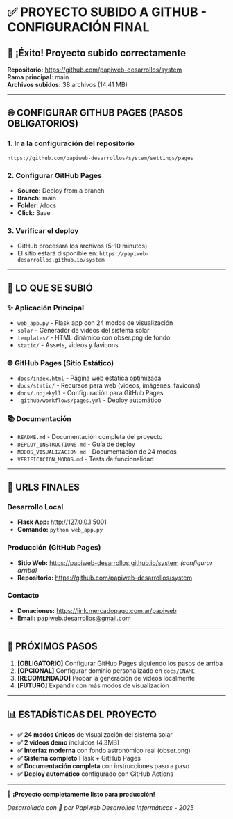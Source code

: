 # ✅ PROYECTO SUBIDO A GITHUB - CONFIGURACIÓN FINAL

## 🎉 ¡Éxito! Proyecto subido correctamente

**Repositorio:** https://github.com/papiweb-desarrollos/system  
**Rama principal:** main  
**Archivos subidos:** 38 archivos (14.41 MB)

---

## 🌐 CONFIGURAR GITHUB PAGES (PASOS OBLIGATORIOS)

### 1. Ir a la configuración del repositorio
```
https://github.com/papiweb-desarrollos/system/settings/pages
```

### 2. Configurar GitHub Pages
- **Source:** Deploy from a branch
- **Branch:** main  
- **Folder:** /docs
- **Click:** Save

### 3. Verificar el deploy
- GitHub procesará los archivos (5-10 minutos)
- El sitio estará disponible en: `https://papiweb-desarrollos.github.io/system`

---

## 📂 LO QUE SE SUBIÓ

### ✨ Aplicación Principal
- `web_app.py` - Flask app con 24 modos de visualización
- `solar` - Generador de videos del sistema solar
- `templates/` - HTML dinámico con obser.png de fondo
- `static/` - Assets, videos y favicons

### 🌐 GitHub Pages (Sitio Estático)
- `docs/index.html` - Página web estática optimizada
- `docs/static/` - Recursos para web (videos, imágenes, favicons)
- `docs/.nojekyll` - Configuración para GitHub Pages
- `.github/workflows/pages.yml` - Deploy automático

### 📚 Documentación
- `README.md` - Documentación completa del proyecto
- `DEPLOY_INSTRUCTIONS.md` - Guía de deploy
- `MODOS_VISUALIZACION.md` - Documentación de 24 modos
- `VERIFICACION_MODOS.md` - Tests de funcionalidad

---

## 🚀 URLS FINALES

### Desarrollo Local
- **Flask App:** http://127.0.0.1:5001
- **Comando:** `python web_app.py`

### Producción (GitHub Pages)
- **Sitio Web:** https://papiweb-desarrollos.github.io/system *(configurar arriba)*
- **Repositorio:** https://github.com/papiweb-desarrollos/system

### Contacto
- **Donaciones:** https://link.mercadopago.com.ar/papiweb
- **Email:** papiweb.desarrollos@gmail.com

---

## 🎯 PRÓXIMOS PASOS

1. **[OBLIGATORIO]** Configurar GitHub Pages siguiendo los pasos de arriba
2. **[OPCIONAL]** Configurar dominio personalizado en `docs/CNAME`
3. **[RECOMENDADO]** Probar la generación de videos localmente
4. **[FUTURO]** Expandir con más modos de visualización

---

## 📊 ESTADÍSTICAS DEL PROYECTO

- **✅ 24 modos únicos** de visualización del sistema solar
- **✅ 2 videos demo** incluidos (4.3MB)
- **✅ Interfaz moderna** con fondo astronómico real (obser.png)
- **✅ Sistema completo** Flask + GitHub Pages
- **✅ Documentación completa** con instrucciones paso a paso
- **✅ Deploy automático** configurado con GitHub Actions

---

**🌟 ¡Proyecto completamente listo para producción!**

*Desarrollado con 💛 por Papiweb Desarrollos Informáticos - 2025*
